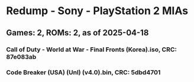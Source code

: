 # Redump - Sony - PlayStation 2 MIAs
## Games: 2, ROMs: 2, as of 2025-04-18

### Call of Duty - World at War - Final Fronts (Korea).iso, CRC: 87e083ab
### Code Breaker (USA) (Unl) (v4.0).bin, CRC: 5dbd4701

